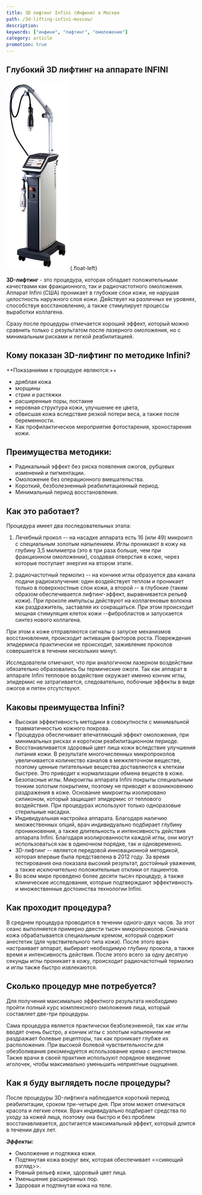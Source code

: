 ```yaml
---
title: 3D лифтинг Infini (Инфини) в Москве
path: /3d-lifting-infini-moscow/
description:
keywords: ["инфини", "лифтинг", "омоложение"]
category: article
promotion: true
---
```


Глубокий 3D лифтинг на аппарате INFINI
--------------------------------------

![INFINI Москва](./infini-moscow.jpg) {.float-left}

__3D-лифтинг__ - это процедура, которая обладает положительными
качествами как фракционного, так и радиочастотного омоложения. Аппарат
Infini (США) проникает в глубокие слои кожи, не нарушая целостность
наружного слоя кожи. Действует на различных ее уровнях, способствуя
восстановлению, а также стимулирует процессы выработки коллагена.

Сразу после процедуры отмечается хороший эффект, который можно сравнить
только с результатом после лазерного омоложения, но с минимальным
рисками и легкой реабилитацией.

Кому показан 3D-лифтинг по методике Infini?
-------------------------------------------

++Показаниями к процедуре являются:++
* дряблая кожа
* морщины
* стрии и растяжки
* расширенные поры, постакне
* неровная структура кожи, улучшение ее цвета,
* обвисшая кожа вследствие резкой потери веса, а также после
  беременности.
* Как профилактическое мероприятие фотостарения, хроностарения кожи.

Преимущества методики:
----------------------

* Радикальный эффект без риска появления ожогов, рубцовых изменений и
  пигментации.
* Омоложение без операционного вмешательства.
* Короткий, безболезненный реабилитационный период.
* Минимальный период восстановления.

Как это работает?
-----------------

Процедура имеет два последовательных этапа:

1. Лечебный прокол -- на насадке аппарата есть 16 (или 49) микроигл с
   специальным золотым напылением. Иглы проникают в кожу на глубину 3,5
   милиметра (это в три раза больше, чем при фракционном омоложении),
   создавая отверстия в коже, через которые поступает энергия на втором
   этапе.

2. радиочастотный термолиз -- на кончике иглы образуется два канала
   подачи радиоизлучения: один воздействует теплом и проникает только в
   поверхностные слои кожи, а второй -- в глубокие (таким образом
   обеспечивается лифтинг-эффект, выравнивается рельеф кожи). При
   проколе импульсы действуют на коллагеновые волокна как раздражитель,
   заставляя их сокращаться. При этом происходит мощная стимуляция
   клеток кожи --фибробластов и запускается синтез нового коллагена.

При этом к коже отправляются сигналы о запуске механизмов
восстановления, происходит активация факторов роста. Повреждения
эпидермиса практически не происходит, заживление проколов совершается в
течении нескольких минут.

Исследователи отмечают, что при аналогичном лазерном воздействии
обязательно образовались бы термические ожоги. Так как аппарат в
аппарате Infini тепловое воздействие окружает именно кончик иглы,
эпидермис не затрагивается, следовательно, побочные эффекты в виде
ожогов и пятен отсутствуют.

Каковы преимущества Infini?
---------------------------

* Высокая эффективность методики в совокупности с минимальной
  травматичностью кожного покрова.
* Процедура обеспечивает впечатляющий эффект омоложения, при минимальных
  рисках и коротком реабилитационном периоде.
* Восстанавливается здоровый цвет лица кожи вследствие улучшения питания
  кожи. В результате многочисленных микропроколов увеличивается
  количество каналов в межклеточном веществе, поэтому ценные питательные
  вещества доставляются к клеткам быстрее. Это приводит к нормализации
  обмена веществ в коже.
* Безопасные иглы. Микроиглы аппарата Infini покрыты специальным тонким
  золотым покрытием, поэтому не приводят к возникновению раздражения в
  коже. Основание микроиглы изолировано силиконом, который защищает
  эпидермис от теплового воздействия. При процедурах используют только
  одноразовые стерильные насадки.
* Индивидуальная настройка аппарата. Благодаря наличию множественных
  опций, врач индивидуально подбирает глубину проникновения, а также
  длительность и интенсивность действия аппарата Infini. Благодаря
  изолированности каждой иглы, они могут использоваться как в одиночном
  порядке, так и одновременно.
* 3D-лифтинг -- является передовой инновационной методикой, которая
  впервые была представлена в 2012 году. За время тестирования она
  показала высокий результат, достойный уважения, а также исключительно
  положительные отклики от пациентов.
* Во всем мире проведено более десяти тысяч процедур, а также
  клинические исследования, которые подтверждают эффективность и
  множественные достоинства технологии Infini.

Как проходит процедура?
-----------------------

В среднем процедура проводится в течении одного-двух часов. За этот
сеанс выполняется примерно двести тысяч микропроколов. Сначала кожа
обрабатывается специальным кремом, который содержит анестетик (для
чувствительного типа кожи). После этого врач настраивает аппарат,
выбирает необходимую глубину прокола, а также время и интенсивность
действия. После этого всего за одну десятую секунды иглы проникает в
кожу, происходит радиочастотный термолиз и иглы также быстро
извлекаются.

Сколько процедур мне потребуется?
---------------------------------

Для получения максимально эффектного результата необходимо пройти полный
курс комплексного омоложения лица, который составляет две-три процедуры.

Сама процедура является практически безболезненной, так как иглы вводят
очень быстро, а кончик иглы с золотым напылением не раздражает болевые
рецепторы, так как проникает глубже их расположения. При высокой болевой
чувствительности для обезболивания рекомендуется использование крема с
анестетиком. Также врачи в своей практике используют порядное введение
иголочек, чтобы максимально уменьшить неприятные ощущения.

Как я буду выглядеть после процедуры?
-------------------------------------

После процедуры 3D-лифтинга наблюдается короткий период реабилитации,
сроком три-четыре дня. При этом может отмечаться красота и легкие отеки.
Врач индивидуально подбирает средства по уходу за кожей лица, поэтому
она быстро и без проблем восстанавливается, достигается максимальный
эффект, который длится в течении двух лет.

***Эффекты:***
* Омоложение и подтяжка кожи.
* Подтянутая кожа вокруг век, которая обеспечивает <<сияющий взгляд>>.
* Ровный рельеф кожи, здоровый цвет лица.
* Уменьшение расширенных пор.
* Здоровая и подтянутая кожа на теле.

